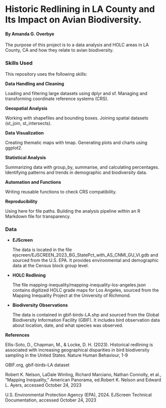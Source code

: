# Historic Redlining in LA County and Its Impact on Avian Biodiversity.

#### By Amanda G. Overbye

The purpose of this project is to a data analysis and HOLC areas in LA County, CA and how they relate to avian biodiversity.

### Skills Used

This repository uses the following skills:

**Data Handling and Cleaning**

Loading and filtering large datasets using dplyr and sf. Managing and transforming coordinate reference systems (CRS).

**Geospatial Analysis**

Working with shapefiles and bounding boxes. Joining spatial datasets (st_join, st_intersects).

**Data Visualization**

Creating thematic maps with tmap. Generating plots and charts using ggplot2.

**Statistical Analysis**

Summarizing data with group_by, summarise, and calculating percentages. Identifying patterns and trends in demographic and biodiversity data.

**Automation and Functions**

Writing reusable functions to check CRS compatibility.

**Reproducibility**

Using here for file paths. Building the analysis pipeline within an R Markdown file for transparency.

### Data

-   **EJScreen**

    The data is located in the file ejscreen/EJSCREEN_2023_BG_StatePct_with_AS_CNMI_GU_VI.gdb and sourced from the U.S. EPA. It provides environmental and demographic data at the Census block group level.

-   **HOLC Redlining**

    The file mapping-inequality/mapping-inequality-los-angeles.json contains digitized HOLC grade maps for Los Angeles, sourced from the Mapping Inequality Project at the University of Richmond.

-   **Biodiversity Observations**

    The data is contained in gbif-birds-LA.shp and sourced from the Global Biodiversity Information Facility (GBIF). It includes bird observation data about location, date, and what species was observed.

**References**

Ellis-Soto, D., Chapman, M., & Locke, D. H. (2023). Historical redlining is associated with increasing geographical disparities in bird biodiversity sampling in the United States. Nature Human Behaviour, 1-9

GBIF.org, gbif-birds-LA dataset

Robert K. Nelson, LaDale Winling, Richard Marciano, Nathan Connolly, et al., “Mapping Inequality,” American Panorama, ed.Robert K. Nelson and Edward L. Ayers, accessed October 24, 2023

U.S. Environmental Protection Agency (EPA), 2024. EJScreen Technical Documentation, accessed October 24, 2023
